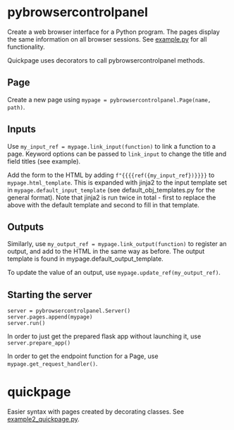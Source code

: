 # pybrowsercontrolpanel

Create a web browser interface for a Python program. The pages display the same information on all browser sessions. See [example.py](example.py) for all functionality.

Quickpage uses decorators to call pybrowsercontrolpanel methods.

## Page
Create a new page using `mypage = pybrowsercontrolpanel.Page(name, path)`.

## Inputs
Use `my_input_ref = mypage.link_input(function)` to link a function to a page. Keyword options can be passed to `link_input` to change the title and field titles (see example).

Add the form to the HTML by adding `f"{{{{ref({my_input_ref})}}}}` to `mypage.html_template`. This is expanded with jinja2 to the input template set in `mypage.default_input_template` (see default_obj_templates.py for the general format). Note that jinja2 is run twice in total - first to replace the above with the default template and second to fill in that template.

## Outputs
Similarly, use `my_output_ref = mypage.link_output(function)` to register an output, and add to the HTML in the same way as before. The output template is found in mypage.default_output_template.

To update the value of an output, use `mypage.update_ref(my_output_ref)`. 

## Starting the server
```
server = pybrowsercontrolpanel.Server()
server.pages.append(mypage)
server.run()
```
In order to just get the prepared flask app without launching it, use `server.prepare_app()`

In order to get the endpoint function for a Page, use `mypage.get_request_handler()`.

# quickpage

Easier syntax with pages created by decorating classes. See [example2_quickpage.py](example2_quickpage.py).



